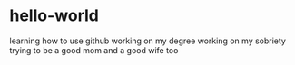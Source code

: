 # hello-world
learning how to use github 
working on my degree 
working on my sobriety 
trying to be a good mom 
and a good wife too 
